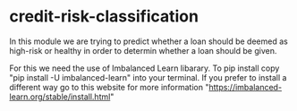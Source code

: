 # credit-risk-classification
In this module we are trying to predict whether a loan should be deemed as high-risk or healthy in order to determin whether a loan should be given.

For this we need the use of Imbalanced Learn libarary.
To pip install copy "pip install -U imbalanced-learn" into your terminal.
If you prefer to install a different way go to this website for more information "https://imbalanced-learn.org/stable/install.html"